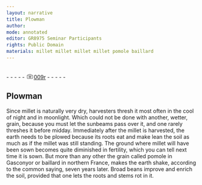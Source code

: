 ```yaml
---
layout: narrative
title: Plowman
author:
mode: annotated
editor: GR8975 Seminar Participants
rights: Public Domain
materials: millet millet millet millet pomole baillard
---
```


 <br/>- - - - - <a href="http://gallica.bnf.fr/ark:/12148/btv1b9059316c/f22.item"><img src="../assets/photo-icon.png" alt="folio image: " style="display:inline-block; margin-bottom:-3px;"/>009r</a> - - - - - <br/> 
##  Plowman 

 
  Since millet is naturally very dry, harvesters thresh it most often in the cool of night and in moonlight. Which could not be done with another, wetter, grain, because you must let the sunbeams pass over it, and one rarely threshes it before midday. Immediately after the millet is harvested, the earth needs to be plowed because its roots eat and make lean the soil as much as if the millet was still standing. The ground where millet will have been sown becomes quite diminished in fertility, which you can tell next time it is sown. But more than any other the grain called pomole in Gasconyor or baillard in northern France, makes the earth shake, according to the common saying, seven years later. Broad beans improve and enrich the soil, provided that one lets the roots and stems rot in it. 
 